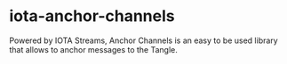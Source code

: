 # iota-anchor-channels
Powered by IOTA Streams, Anchor Channels is an easy to be used library that allows to anchor messages to the Tangle. 
